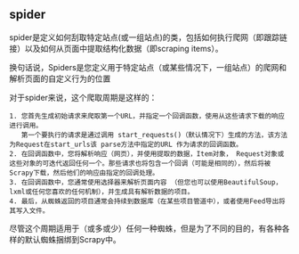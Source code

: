 ## spider
spider是定义如何刮取特定站点(或一组站点)的类，包括如何执行爬网（即跟踪链接）以及如何从页面中提取结构化数据（即scraping items）。

换句话说，Spiders是您定义用于特定站点（或某些情况下，一组站点）的爬网和解析页面的自定义行为的位置

对于spider来说，这个爬取周期是这样的：
```angularhtml
1. 您首先生成初始请求来爬取第一个URL，并指定一个回调函数，使用从这些请求下载的响应进行调用。
   第一个要执行的请求是通过调用 start_requests()（默认情况下）生成的方法，该方法为Request在start_urls该 parse方法中指定的URL 作为请求的回调函数。
2. 在回调函数中，您将解析响应（网页），并使用提取的数据，Item对象， Request对象或这些对象的可迭代返回任何一个。那些请求也将包含一个回调（可能是相同的），然后将被Scrapy下载，然后他们的响应由指定的回调处理。
3. 在回调函数中，您通常使用选择器来解析页面内容 （但您也可以使用BeautifulSoup，lxml或任何您喜欢的任何机制），并生成具有解析数据的项目。
4. 最后，从蜘蛛返回的项目通常会持续到数据库（在某些项目管道中），或者使用Feed导出将其写入文件。
```
尽管这个周期适用于（或多或少）任何一种蜘蛛，但是为了不同的目的，有各种各样的默认蜘蛛捆绑到Scrapy中。
